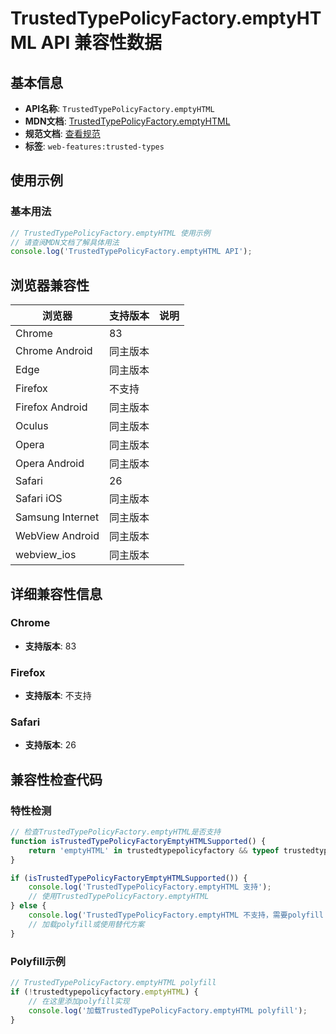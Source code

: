 # TrustedTypePolicyFactory.emptyHTML API 兼容性数据

## 基本信息

- **API名称**: `TrustedTypePolicyFactory.emptyHTML`
- **MDN文档**: [TrustedTypePolicyFactory.emptyHTML](https://developer.mozilla.org/docs/Web/API/TrustedTypePolicyFactory/emptyHTML)
- **规范文档**: [查看规范](https://w3c.github.io/trusted-types/dist/spec/#dom-trustedtypepolicyfactory-emptyhtml)
- **标签**: `web-features:trusted-types`

## 使用示例

### 基本用法

```javascript
// TrustedTypePolicyFactory.emptyHTML 使用示例
// 请查阅MDN文档了解具体用法
console.log('TrustedTypePolicyFactory.emptyHTML API');
```

## 浏览器兼容性

| 浏览器 | 支持版本 | 说明 |
|--------|----------|------|
| Chrome | 83 |  |
| Chrome Android | 同主版本 |  |
| Edge | 同主版本 |  |
| Firefox | 不支持 |  |
| Firefox Android | 同主版本 |  |
| Oculus | 同主版本 |  |
| Opera | 同主版本 |  |
| Opera Android | 同主版本 |  |
| Safari | 26 |  |
| Safari iOS | 同主版本 |  |
| Samsung Internet | 同主版本 |  |
| WebView Android | 同主版本 |  |
| webview_ios | 同主版本 |  |

## 详细兼容性信息

### Chrome

- **支持版本**: 83

### Firefox

- **支持版本**: 不支持

### Safari

- **支持版本**: 26

## 兼容性检查代码

### 特性检测

```javascript
// 检查TrustedTypePolicyFactory.emptyHTML是否支持
function isTrustedTypePolicyFactoryEmptyHTMLSupported() {
    return 'emptyHTML' in trustedtypepolicyfactory && typeof trustedtypepolicyfactory.emptyHTML === 'function';
}

if (isTrustedTypePolicyFactoryEmptyHTMLSupported()) {
    console.log('TrustedTypePolicyFactory.emptyHTML 支持');
    // 使用TrustedTypePolicyFactory.emptyHTML
} else {
    console.log('TrustedTypePolicyFactory.emptyHTML 不支持，需要polyfill');
    // 加载polyfill或使用替代方案
}
```

### Polyfill示例

```javascript
// TrustedTypePolicyFactory.emptyHTML polyfill
if (!trustedtypepolicyfactory.emptyHTML) {
    // 在这里添加polyfill实现
    console.log('加载TrustedTypePolicyFactory.emptyHTML polyfill');
}
```


